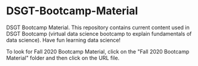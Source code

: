 # DSGT-Bootcamp-Material
DSGT Bootcamp Material. This repository contains current content used in DSGT Bootcamp (virtual data science bootcamp to explain fundamentals of data science). Have fun learning data science!


To look for Fall 2020 Bootcamp Material, click on the "Fall 2020 Bootcamp Material" folder and then click on the URL file.
